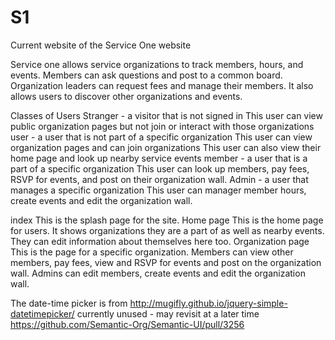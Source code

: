 # S1
Current website of the Service One website

Service one allows service organizations to track members, hours, and events.  Members can ask questions and post to a common board.  Organization leaders can request fees and manage their members. It also allows users to discover other organizations and events.

Classes of Users
Stranger - a visitor that is not signed in
  This user can view public organization pages but not join or interact with those organizations
user - a user that is not part of a specific organization
  This user can view organization pages and can join organizations
  This user can also view their home page and look up nearby service events
member - a user that is a part of a specific organization
  This user can look up members, pay fees, RSVP for events, and post on their organization wall.
Admin - a user that manages a specific organization
  This user can manager member hours, create events and edit the organization wall.
  
index
  This is the splash page for the site.
Home page
  This is the home page for users.  It shows organizations they are a part of as well as nearby events.  They can edit information about themselves here too.
Organization page
  This is the page for a specific organization.  Members can view other members, pay fees, view and RSVP for events and post on the organization wall.  Admins can edit members, create events and edit the organization wall.

The date-time picker is from http://mugifly.github.io/jquery-simple-datetimepicker/
currently unused - may revisit at a later time
https://github.com/Semantic-Org/Semantic-UI/pull/3256
